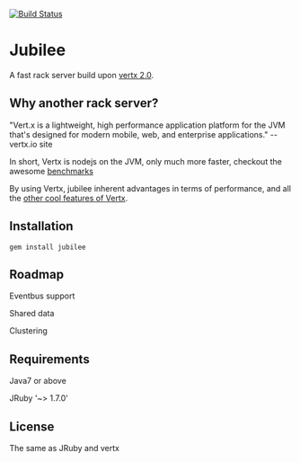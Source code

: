 [![Build Status](https://travis-ci.org/isaiah/jubilee.png?branch=master)](https://travis-ci.org/isaiah/jubilee)

Jubilee
=========

A fast rack server build upon [vertx 2.0](http://vertx.io).

Why another rack server?
------------------------

"Vert.x is a lightweight, high performance application platform for the JVM
that's designed for modern mobile, web, and enterprise applications."
      -- vertx.io site

In short, Vertx is nodejs on the JVM, only much more faster, checkout the awesome
[benchmarks](http://vertxproject.wordpress.com/2012/05/09/vert-x-vs-node-js-simple-http-benchmarks/)

By using Vertx, jubilee inherent advantages in terms of performance, and all
the [other cool features of Vertx](#roadmap).

Installation
-----------

```gem install jubilee```


Roadmap
-----------

  Eventbus support

  Shared data

  Clustering

Requirements
------------

Java7 or above

JRuby '~> 1.7.0'

License
--------

The same as JRuby and vertx
